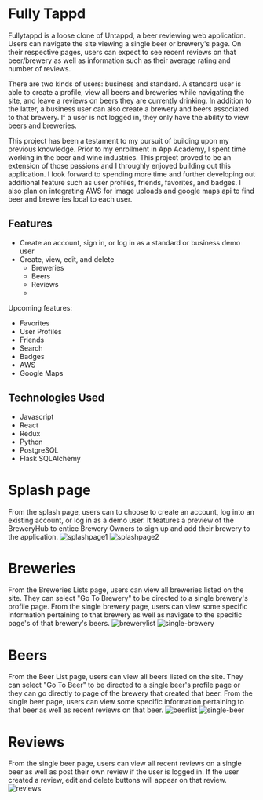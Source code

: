 # Fully Tappd

Fullytappd is a loose clone of Untappd, a beer reviewing web application. Users can navigate the site viewing a single beer or brewery's page. On their respective pages, users can expect to see recent reviews on that beer/brewery as well as information such as their average rating and number of reviews.

There are two kinds of users: business and standard. A standard user is able to create a profile, view all beers and breweries while navigating the site, and leave a reviews on beers they are currently drinking. In addition to the latter, a business user can also create a brewery and beers associated to that brewery. If a user is not logged in, they only have the ability to view beers and breweries.

This project has been a testament to my pursuit of building upon my previous knowledge. Prior to my enrollment in App Academy, I spent time working in the beer and wine industries. This project proved to be an extension of those passions and I throughly enjoyed building out this application. I look forward to spending more time and further developing out additional feature such as user profiles, friends, favorites, and badges. I also plan on integrating AWS for image uploads and google maps api to find beer and breweries local to each user.


## Features
- Create an account, sign in, or log in as a standard or business demo user
- Create, view, edit, and delete
   - Breweries
   - Beers
   - Reviews
   - 
Upcoming features: 
- Favorites
- User Profiles
- Friends
- Search 
- Badges
- AWS
- Google Maps


## Technologies Used
- Javascript
- React
- Redux 
- Python
- PostgreSQL
- Flask SQLAlchemy


# Splash page
From the splash page, users can to choose to create an account, log into an existing account, or log in as a demo user. It features a preview of the BreweryHub to entice Brewery Owners to sign up and add their brewery to the application.
![splashpage1](https://user-images.githubusercontent.com/90273783/165002745-1506da0e-af00-4242-b781-4b8206918e43.png)
![splashpage2](https://user-images.githubusercontent.com/90273783/165002758-d1213f7a-66b4-42f6-9bfe-829fd8b48bc2.png)


# Breweries
From the Breweries Lists page, users can view all breweries listed on the site. They can select "Go To Brewery" to be directed to a single  brewery's profile page. From the single brewery page, users can view some specific information pertaining to that brewery as well as navigate to the specific page's of that brewery's beers. 
![brewerylist](https://user-images.githubusercontent.com/90273783/165002868-d7ad197a-c2ac-434d-9aae-780a8c18dbc5.png)
![single-brewery](https://user-images.githubusercontent.com/90273783/165002872-8d95e2c9-cc9a-4e95-94ce-93560c66e66e.png)


# Beers
From the Beer List page, users can view all beers listed on the site. They can select "Go To Beer" to be directed to a single  beer's profile page or they can go directly to page of the brewery that created that beer. From the single beer page, users can view some specific information pertaining to that beer as well as recent reviews on that beer. 
![beerlist](https://user-images.githubusercontent.com/90273783/165002932-a82ea4ce-a626-49af-b148-7c75ad633426.png)
![single-beer](https://user-images.githubusercontent.com/90273783/165002936-ab5876e2-b561-4ec6-8aaf-10001e2222b1.png)

# Reviews
From the single beer page, users can view all recent reviews on a single beer as well as post their own review if the user is logged in. If the user created a review, edit and delete buttons will appear on that review.
![reviews](https://user-images.githubusercontent.com/90273783/165003017-a92ff4f3-8e8f-4a40-88cf-0fa452cc5f80.png)
